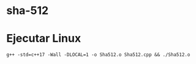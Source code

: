 # sha-512

# Ejecutar Linux

```
g++ -std=c++17 -Wall -DLOCAL=1 -o Sha512.o Sha512.cpp && ./Sha512.o
```
